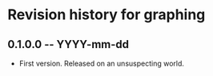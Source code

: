 # Revision history for graphing

## 0.1.0.0 -- YYYY-mm-dd

* First version. Released on an unsuspecting world.

